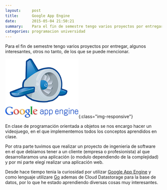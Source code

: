 ```yaml
---
layout:     post
title:      Google App Engine
date:       2015-05-04 21:50:21
summary:    Para el fin de semestre tengo varios proyectos por entregar, algunos interesantes, otros no tanto, de los que se puede mencionar.
categories: programacion universidad
---
```


Para el fin de semestre tengo varios proyectos por entregar, algunos interesantes, otros no tanto, de los que se puede mencionar.

![Google App Engine](/img/google-app-engine.png){:class="img-responsive"}

En clase de programación orientada a objetos se nos encargo hacer un videojuego, en el que implementemos todos los conceptos aprendidos en clase.

Por otra parte tuvimos que realizar un proyecto de ingenieria de software en el que debiamos tener a un cliente (empresa o profesionista) al que desarrollaramos una aplicación (o modulo dependiendo de la complejidad) y por mi parte elegí realizar una aplicación web.

Desde hace tiempo tenia la curiosidad por utilizar [Google App Engine](https://appengine.google.com) y como lenguaje utilizare [Go](http://golang.org) ademas de Cloud Datastorage para la base de datos, por lo que he estado aprendiendo diversas cosas muy interesantes.
